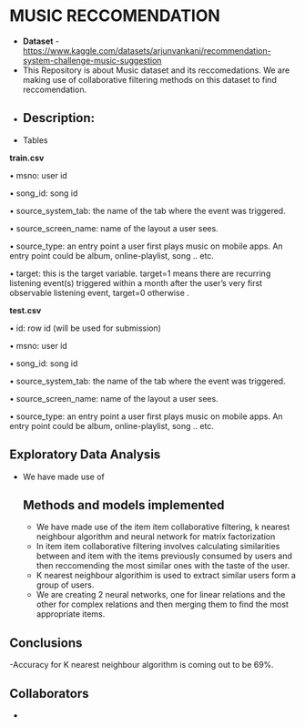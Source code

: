 # **MUSIC RECCOMENDATION**
- **Dataset** - https://www.kaggle.com/datasets/arjunvankani/recommendation-system-challenge-music-suggestion
- This Repository is about Music dataset and its reccomedations. We are making use of collaborative filtering methods on this dataset to find reccomendation.
- ## **Description**:
- Tables
  
**train.csv**

 • msno: user id
 
 
• song_id: song id

• source_system_tab: the name of the tab where the event was triggered.
 
• source_screen_name: name of the layout a user sees.
 
• source_type: an entry point a user first plays music on mobile apps. An entry point could
 be album, online-playlist, song .. etc.
 
• target: this is the target variable. target=1 means there are recurring listening event(s) triggered within
 a month after the user’s very first observable listening event, target=0 otherwise .

**test.csv**

• id: row id (will be used for submission)

• msno: user id

• song_id: song id

• source_system_tab: the name of the tab where the event was triggered.

• source_screen_name: name of the layout a user sees.

• source_type: an entry point a user first plays music on mobile apps. An entry point could
be album, online-playlist, song .. etc.

## **Exploratory Data Analysis**
- We have made use of 
  ## Methods and models implemented
  - We have made use of the item item collaborative filtering, k nearest neighbour algorithm and neural network for matrix factorization
  - In item item collaborative filtering involves calculating similarities between and item with the items previously consumed by users and then reccomending the most similar ones with the taste of the user.
  - K nearest neighbour algorithim is used to extract similar users form a group of users.
  - We are creating 2 neural networks, one for linear relations and the other for complex relations and then merging them to find the most appropriate items.
## Conclusions
-Accuracy for K nearest neighbour algorithm is coming out to be 69%.
## Collaborators
-


